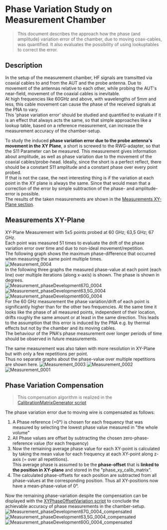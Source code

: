 # Phase Variation Study on Measurement Chamber
> This document describes the approach how the phase (and amplitude) variation error of the chamber, due to moving coax-cables, 
> was quantified. It also evaluates the possibility of using lookuptables to correct the error.

## Description
In the setup of the measurement chamber, HF signals are tramsitted via coaxial cables to and from the AUT and 
the probe antenna. Due to movement of the antennas relative to each other, while probing the AUT's near-field, 
movement of the coaxial cables is inevitable.  
At high frequencies like 60GHz and above, with wavelengths of 5mm and less, this cable movement can cause the phase
of the received signals at the PNA to vary.  
This 'phase variation error' should be studied and quantified to evaluate if it is an effect that always acts the same, 
so that simple approaches like a lookup table, based on a reference measurement, can increase the measurement accuracy 
of the chamber-setup.

To study the induced **phase variation error due to the probe antenna's movement in the XY Plane**, a short is screwed to 
the RWG-adapter, so that the S11 Parameter can be measured. This measurement gives information about amplitude, as well 
as phase variation due to the movement of the coaxial cables/probe-head. Ideally, since the short is a perfect reflect,
there should be a constant S11 amplitude and a constant phase over every point probed.  
If that is not the case, the next interesting thing is if the variation at each point in the XY plane is always the
same. Since that would mean that a correction of the error by simple subtraction of the phase- and amplitude-error is possible.  
The results of the taken measurements are shown in the [Measurements XY-Plane section](#measurements-xy-plane).

## Measurements XY-Plane
XY-Plane Measurement with 5x5 points probed at 60 GHz; 63,5 GHz; 67 GHz.  
Each point was measured 51 times to evaluate the drift of the phase variation error over time and due to 
non-ideal movement/repetition.  
The following graph shows the maximum phase-difference that occurred when measuring the same point multiple times.  
![Measurement_0004](/docs/Phase%20Variation%20Study/Figures/FreqOffsetVariationStudy_0004.png)  
In the following three graphs the measured phase-value at each point (each line) over multiple iterations 
(along x-axis) is shown. The phase is shown in degrees.  
![Measurement_phaseDevelopment67G_0004](/docs/Phase%20Variation%20Study/Figures/Phase_measured_for_each_XY-Point_67.0_GHz_0004.png)
![Measurement_phaseDevelopment63,5G_0004](/docs/Phase%20Variation%20Study/Figures/Phase_measured_for_each_XY-Point_63.5_GHz_0004.png)
![Measurement_phaseDevelopment60G_0004](/docs/Phase%20Variation%20Study/Figures/Phase_measured_for_each_XY-Point_60.0_GHz_0004.png)  
For the 60 GHz measurement the phase variation/drift of each point is significantly higher than for the other two frequencies. At the same time it looks 
like the phase of all measured points, independent of their location, drifts roughly the same amount or at least in 
the same direction. This leads to the assumption that this error is induced by the PNA e.g. by thermal effects but not 
by the chamber and its moving cables.  
The behaviour of the PNA's phase measurement over longer periods of time should be observed in future measurements. 

The same measurement was also taken with more resolution in XY-Plane but with only a few repetitions per point.  
Thus no separate graphs about the phase-value over multiple repetitions are shown here.
![Measurement_0003](/docs/Phase%20Variation%20Study/Figures/FreqOffsetVariationStudy_0003.png)
![Measurement_0002](/docs/Phase%20Variation%20Study/Figures/FreqOffsetVariationStudy_0002.png)
![Measurement_0001](/docs/Phase%20Variation%20Study/Figures/FreqOffsetVariationStudy_0001.png)

## Phase Variation Compensation
> This compensation algorithm is realized in the [CalibrationMatrixGenerator script](/SpecialScripts/CalibrationMatrixGenerator.py)

The phase variation error due to moving wire is compensated as follows:
1. A Phase reference (=0°) is chosen for each frequency that was measured by selecting the lowest phase value measured in "the whole volume"
2. All Phase values are offset by subtracting the chosen zero-phase-reference value (for each frequency)
3. Now the remaining average phase value for each XY-point is calculated by taking the mean value for each frequency at each XY-point along z-axis (= over all repetitions).  
    This average phase is assumed to be the **phase-offset** that is **linked to the position in XY-plane** and stored in the "phase_xy_calib_matrix".
4. The calculated phase-offsets for each position are subtracted from all phase-values at the corresponding position. Thus all XY-positions now have a mean-phase-value of 0°.  

Now the remaining phase-variation despite the compensation can be displayed with the [XYPhaseOffsetVariation script](/SpecialScripts/XYPhaseOffsetVariation.py) to conclude the achievable
accuracy of phase measurements in the chamber-setup.
![Measurement_phaseDevelopment67G_0004_compensated](/docs/Phase%20Variation%20Study/Figures/Phase_measured_for_each_XY-Point_67.0_GHz_0004_compensated.png)
![Measurement_phaseDevelopment63,5G_0004_compensated](/docs/Phase%20Variation%20Study/Figures/Phase_measured_for_each_XY-Point_63.5_GHz_0004_compensated.png)
![Measurement_phaseDevelopment60G_0004_compensated](/docs/Phase%20Variation%20Study/Figures/Phase_measured_for_each_XY-Point_60.0_GHz_0004_compensated.png)  
